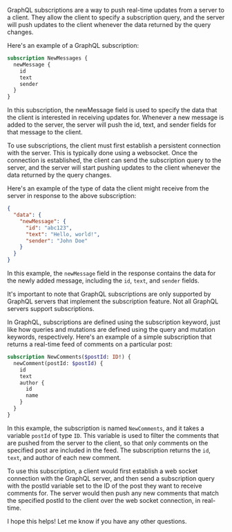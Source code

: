 GraphQL subscriptions are a way to push real-time updates from a server to a client. They allow the client to specify a subscription query, and the server will push updates to the client whenever the data returned by the query changes.

Here's an example of a GraphQL subscription:

```graphql
subscription NewMessages {
  newMessage {
    id
    text
    sender
  }
}
```

In this subscription, the newMessage field is used to specify the data that the client is interested in receiving updates for. Whenever a new message is added to the server, the server will push the id, text, and sender fields for that message to the client.

To use subscriptions, the client must first establish a persistent connection with the server. This is typically done using a websocket. Once the connection is established, the client can send the subscription query to the server, and the server will start pushing updates to the client whenever the data returned by the query changes.

Here's an example of the type of data the client might receive from the server in response to the above subscription:

```json
{
  "data": {
    "newMessage": {
      "id": "abc123",
      "text": "Hello, world!",
      "sender": "John Doe"
    }
  }
}
```
In this example, the `newMessage` field in the response contains the data for the newly added message, including the `id`, `text`, and `sender` fields.

It's important to note that GraphQL subscriptions are only supported by GraphQL servers that implement the subscription feature. Not all GraphQL servers support subscriptions.

In GraphQL, subscriptions are defined using the subscription keyword, just like how queries and mutations are defined using the query and mutation keywords, respectively. Here's an example of a simple subscription that returns a real-time feed of comments on a particular post:

```graphql
subscription NewComments($postId: ID!) {
  newComment(postId: $postId) {
    id
    text
    author {
      id
      name
    }
  }
}
```

In this example, the subscription is named `NewComments`, and it takes a variable `postId` of type `ID`. This variable is used to filter the comments that are pushed from the server to the client, so that only comments on the specified post are included in the feed. The subscription returns the `id`, ``text``, and author of each new comment.

To use this subscription, a client would first establish a web socket connection with the GraphQL server, and then send a subscription query with the postId variable set to the ID of the post they want to receive comments for. The server would then push any new comments that match the specified postId to the client over the web socket connection, in real-time.

I hope this helps! Let me know if you have any other questions.
